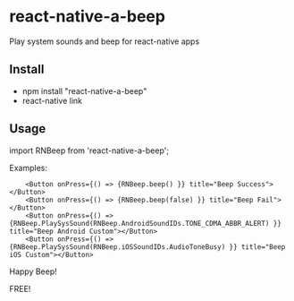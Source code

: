 # react-native-a-beep
Play system sounds and beep for react-native apps

## Install
* npm install "react-native-a-beep"
* react-native link

## Usage
import RNBeep from 'react-native-a-beep';

Examples:

        <Button onPress={() => {RNBeep.beep() }} title="Beep Success"></Button>
        <Button onPress={() => {RNBeep.beep(false) }} title="Beep Fail"></Button>
        <Button onPress={() => {RNBeep.PlaySysSound(RNBeep.AndroidSoundIDs.TONE_CDMA_ABBR_ALERT) }} title="Beep Android Custom"></Button>
        <Button onPress={() => {RNBeep.PlaySysSound(RNBeep.iOSSoundIDs.AudioToneBusy) }} title="Beep iOS Custom"></Button>
        
Happy Beep!

FREE!
